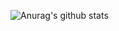 ![Anurag's github stats](https://github-readme-stats.vercel.app/api?username=rfrob30&count_private=true&show_icons=true&theme=radical&include_all_commits=true)
